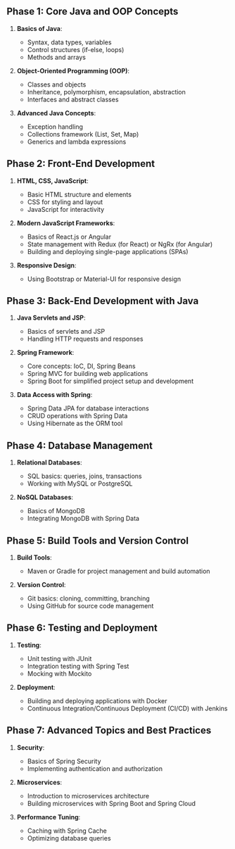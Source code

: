 
## Phase 1: Core Java and OOP Concepts

1. **Basics of Java**:
   - Syntax, data types, variables
   - Control structures (if-else, loops)
   - Methods and arrays

2. **Object-Oriented Programming (OOP)**:
   - Classes and objects
   - Inheritance, polymorphism, encapsulation, abstraction
   - Interfaces and abstract classes

3. **Advanced Java Concepts**:
   - Exception handling
   - Collections framework (List, Set, Map)
   - Generics and lambda expressions

## Phase 2: Front-End Development

1. **HTML, CSS, JavaScript**:
   - Basic HTML structure and elements
   - CSS for styling and layout
   - JavaScript for interactivity

2. **Modern JavaScript Frameworks**:
   - Basics of React.js or Angular
   - State management with Redux (for React) or NgRx (for Angular)
   - Building and deploying single-page applications (SPAs)

3. **Responsive Design**:
   - Using Bootstrap or Material-UI for responsive design

## Phase 3: Back-End Development with Java

1. **Java Servlets and JSP**:
   - Basics of servlets and JSP
   - Handling HTTP requests and responses

2. **Spring Framework**:
   - Core concepts: IoC, DI, Spring Beans
   - Spring MVC for building web applications
   - Spring Boot for simplified project setup and development

3. **Data Access with Spring**:
   - Spring Data JPA for database interactions
   - CRUD operations with Spring Data
   - Using Hibernate as the ORM tool

## Phase 4: Database Management

1. **Relational Databases**:
   - SQL basics: queries, joins, transactions
   - Working with MySQL or PostgreSQL

2. **NoSQL Databases**:
   - Basics of MongoDB
   - Integrating MongoDB with Spring Data

## Phase 5: Build Tools and Version Control

1. **Build Tools**:
   - Maven or Gradle for project management and build automation

2. **Version Control**:
   - Git basics: cloning, committing, branching
   - Using GitHub for source code management

## Phase 6: Testing and Deployment

1. **Testing**:
   - Unit testing with JUnit
   - Integration testing with Spring Test
   - Mocking with Mockito

2. **Deployment**:
   - Building and deploying applications with Docker
   - Continuous Integration/Continuous Deployment (CI/CD) with Jenkins

## Phase 7: Advanced Topics and Best Practices

1. **Security**:
   - Basics of Spring Security
   - Implementing authentication and authorization

2. **Microservices**:
   - Introduction to microservices architecture
   - Building microservices with Spring Boot and Spring Cloud

3. **Performance Tuning**:
   - Caching with Spring Cache
   - Optimizing database queries
